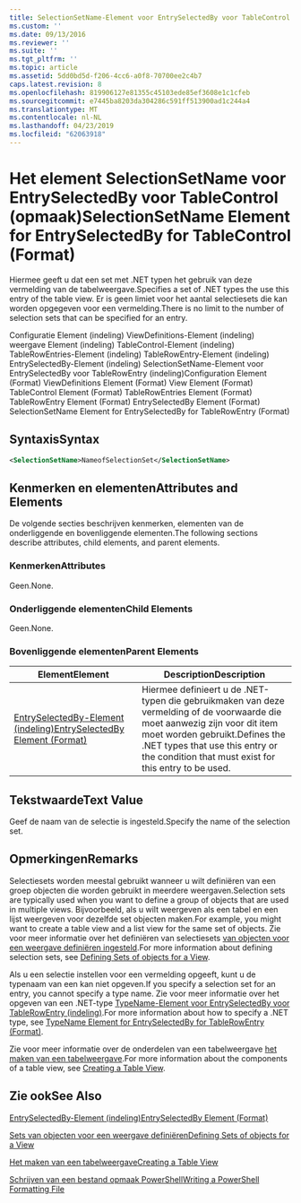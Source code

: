 ```yaml
---
title: SelectionSetName-Element voor EntrySelectedBy voor TableControl (indeling) | Microsoft Docs
ms.custom: ''
ms.date: 09/13/2016
ms.reviewer: ''
ms.suite: ''
ms.tgt_pltfrm: ''
ms.topic: article
ms.assetid: 5dd0bd5d-f206-4cc6-a0f8-70700ee2c4b7
caps.latest.revision: 8
ms.openlocfilehash: 819906127e81355c45103ede85ef3608e1c1cfeb
ms.sourcegitcommit: e7445ba8203da304286c591ff513900ad1c244a4
ms.translationtype: MT
ms.contentlocale: nl-NL
ms.lasthandoff: 04/23/2019
ms.locfileid: "62063918"
---
```

# <a name="selectionsetname-element-for-entryselectedby-for-tablecontrol-format"></a><span data-ttu-id="cbc52-102">Het element SelectionSetName voor EntrySelectedBy voor TableControl (opmaak)</span><span class="sxs-lookup"><span data-stu-id="cbc52-102">SelectionSetName Element for EntrySelectedBy for TableControl (Format)</span></span>

<span data-ttu-id="cbc52-103">Hiermee geeft u dat een set met .NET typen het gebruik van deze vermelding van de tabelweergave.</span><span class="sxs-lookup"><span data-stu-id="cbc52-103">Specifies a set of .NET types the use this entry of the table view.</span></span> <span data-ttu-id="cbc52-104">Er is geen limiet voor het aantal selectiesets die kan worden opgegeven voor een vermelding.</span><span class="sxs-lookup"><span data-stu-id="cbc52-104">There is no limit to the number of selection sets that can be specified for an entry.</span></span>

<span data-ttu-id="cbc52-105">Configuratie Element (indeling) ViewDefinitions-Element (indeling) weergave Element (indeling) TableControl-Element (indeling) TableRowEntries-Element (indeling) TableRowEntry-Element (indeling) EntrySelectedBy-Element (indeling) SelectionSetName-Element voor EntrySelectedBy voor TableRowEntry (indeling)</span><span class="sxs-lookup"><span data-stu-id="cbc52-105">Configuration Element (Format) ViewDefinitions Element (Format) View Element (Format) TableControl Element (Format) TableRowEntries Element (Format) TableRowEntry Element (Format) EntrySelectedBy Element (Format) SelectionSetName Element for EntrySelectedBy for TableRowEntry (Format)</span></span>

## <a name="syntax"></a><span data-ttu-id="cbc52-106">Syntaxis</span><span class="sxs-lookup"><span data-stu-id="cbc52-106">Syntax</span></span>

```xml
<SelectionSetName>NameofSelectionSet</SelectionSetName>
```

## <a name="attributes-and-elements"></a><span data-ttu-id="cbc52-107">Kenmerken en elementen</span><span class="sxs-lookup"><span data-stu-id="cbc52-107">Attributes and Elements</span></span>

<span data-ttu-id="cbc52-108">De volgende secties beschrijven kenmerken, elementen van de onderliggende en bovenliggende elementen.</span><span class="sxs-lookup"><span data-stu-id="cbc52-108">The following sections describe attributes, child elements, and parent elements.</span></span>

### <a name="attributes"></a><span data-ttu-id="cbc52-109">Kenmerken</span><span class="sxs-lookup"><span data-stu-id="cbc52-109">Attributes</span></span>

<span data-ttu-id="cbc52-110">Geen.</span><span class="sxs-lookup"><span data-stu-id="cbc52-110">None.</span></span>

### <a name="child-elements"></a><span data-ttu-id="cbc52-111">Onderliggende elementen</span><span class="sxs-lookup"><span data-stu-id="cbc52-111">Child Elements</span></span>

<span data-ttu-id="cbc52-112">Geen.</span><span class="sxs-lookup"><span data-stu-id="cbc52-112">None.</span></span>

### <a name="parent-elements"></a><span data-ttu-id="cbc52-113">Bovenliggende elementen</span><span class="sxs-lookup"><span data-stu-id="cbc52-113">Parent Elements</span></span>

|<span data-ttu-id="cbc52-114">Element</span><span class="sxs-lookup"><span data-stu-id="cbc52-114">Element</span></span>|<span data-ttu-id="cbc52-115">Description</span><span class="sxs-lookup"><span data-stu-id="cbc52-115">Description</span></span>|
|-------------|-----------------|
|[<span data-ttu-id="cbc52-116">EntrySelectedBy-Element (indeling)</span><span class="sxs-lookup"><span data-stu-id="cbc52-116">EntrySelectedBy Element (Format)</span></span>](./entryselectedby-element-for-tablerowentry-for-tablecontrol-format.md)|<span data-ttu-id="cbc52-117">Hiermee definieert u de .NET-typen die gebruikmaken van deze vermelding of de voorwaarde die moet aanwezig zijn voor dit item moet worden gebruikt.</span><span class="sxs-lookup"><span data-stu-id="cbc52-117">Defines the .NET types that use this entry or the condition that must exist for this entry to be used.</span></span>|

## <a name="text-value"></a><span data-ttu-id="cbc52-118">Tekstwaarde</span><span class="sxs-lookup"><span data-stu-id="cbc52-118">Text Value</span></span>

<span data-ttu-id="cbc52-119">Geef de naam van de selectie is ingesteld.</span><span class="sxs-lookup"><span data-stu-id="cbc52-119">Specify the name of the selection set.</span></span>

## <a name="remarks"></a><span data-ttu-id="cbc52-120">Opmerkingen</span><span class="sxs-lookup"><span data-stu-id="cbc52-120">Remarks</span></span>

<span data-ttu-id="cbc52-121">Selectiesets worden meestal gebruikt wanneer u wilt definiëren van een groep objecten die worden gebruikt in meerdere weergaven.</span><span class="sxs-lookup"><span data-stu-id="cbc52-121">Selection sets are typically used when you want to define a group of objects that are used in multiple views.</span></span> <span data-ttu-id="cbc52-122">Bijvoorbeeld, als u wilt weergeven als een tabel en een lijst weergeven voor dezelfde set objecten maken.</span><span class="sxs-lookup"><span data-stu-id="cbc52-122">For example, you might want to create a table view and a list view for the same set of objects.</span></span> <span data-ttu-id="cbc52-123">Zie voor meer informatie over het definiëren van selectiesets [van objecten voor een weergave definiëren ingesteld](./defining-selection-sets.md).</span><span class="sxs-lookup"><span data-stu-id="cbc52-123">For more information about defining selection sets, see [Defining Sets of objects for a View](./defining-selection-sets.md).</span></span>

<span data-ttu-id="cbc52-124">Als u een selectie instellen voor een vermelding opgeeft, kunt u de typenaam van een kan niet opgeven.</span><span class="sxs-lookup"><span data-stu-id="cbc52-124">If you specify a selection set for an entry, you cannot specify a type name.</span></span> <span data-ttu-id="cbc52-125">Zie voor meer informatie over het opgeven van een .NET-type [TypeName-Element voor EntrySelectedBy voor TableRowEntry (indeling)](./typename-element-for-entryselectedby-for-tablecontrol-format.md).</span><span class="sxs-lookup"><span data-stu-id="cbc52-125">For more information about how to specify a .NET type, see [TypeName Element for EntrySelectedBy for TableRowEntry (Format)](./typename-element-for-entryselectedby-for-tablecontrol-format.md).</span></span>

<span data-ttu-id="cbc52-126">Zie voor meer informatie over de onderdelen van een tabelweergave [het maken van een tabelweergave](./creating-a-table-view.md).</span><span class="sxs-lookup"><span data-stu-id="cbc52-126">For more information about the components of a table view, see [Creating a Table View](./creating-a-table-view.md).</span></span>

## <a name="see-also"></a><span data-ttu-id="cbc52-127">Zie ook</span><span class="sxs-lookup"><span data-stu-id="cbc52-127">See Also</span></span>

[<span data-ttu-id="cbc52-128">EntrySelectedBy-Element (indeling)</span><span class="sxs-lookup"><span data-stu-id="cbc52-128">EntrySelectedBy Element (Format)</span></span>](./entryselectedby-element-for-tablerowentry-for-tablecontrol-format.md)

[<span data-ttu-id="cbc52-129">Sets van objecten voor een weergave definiëren</span><span class="sxs-lookup"><span data-stu-id="cbc52-129">Defining Sets of objects for a View</span></span>](./defining-selection-sets.md)

[<span data-ttu-id="cbc52-130">Het maken van een tabelweergave</span><span class="sxs-lookup"><span data-stu-id="cbc52-130">Creating a Table View</span></span>](./creating-a-table-view.md)

[<span data-ttu-id="cbc52-131">Schrijven van een bestand opmaak PowerShell</span><span class="sxs-lookup"><span data-stu-id="cbc52-131">Writing a PowerShell Formatting File</span></span>](./writing-a-powershell-formatting-file.md)
